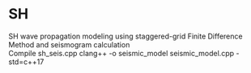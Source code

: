# SH
SH wave propagation modeling using staggered-grid Finite Difference Method and seismogram calculation\
Compile sh_seis.cpp clang++ -o seismic_model seismic_model.cpp -std=c++17
